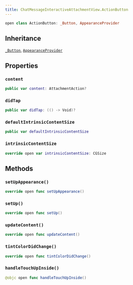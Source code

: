 ```yaml
---
title: ChatMessageInteractiveAttachmentView.ActionButton
---
```


``` swift
open class ActionButton: _Button, AppearanceProvider 
```

## Inheritance

[`_Button`](../../common-views/_button), [`AppearanceProvider`](../../utils/appearance-provider)

## Properties

### `content`

``` swift
public var content: AttachmentAction? 
```

### `didTap`

``` swift
public var didTap: (() -> Void)?
```

### `defaultIntrinsicContentSize`

``` swift
public var defaultIntrinsicContentSize 
```

### `intrinsicContentSize`

``` swift
override open var intrinsicContentSize: CGSize 
```

## Methods

### `setUpAppearance()`

``` swift
override open func setUpAppearance() 
```

### `setUp()`

``` swift
override open func setUp() 
```

### `updateContent()`

``` swift
override open func updateContent() 
```

### `tintColorDidChange()`

``` swift
override open func tintColorDidChange() 
```

### `handleTouchUpInside()`

``` swift
@objc open func handleTouchUpInside() 
```
